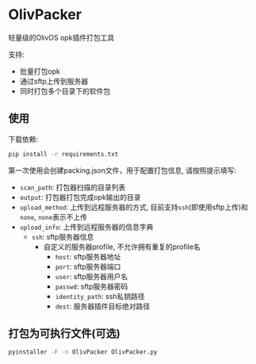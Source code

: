 # OlivPacker

轻量级的OlivOS opk插件打包工具

支持:
- 批量打包opk
- 通过sftp上传到服务器
- 同时打包多个目录下的软件包

## 使用

下载依赖:

```bash
pip install -r requirements.txt
```

第一次使用会创建packing.json文件，用于配置打包信息, 请按照提示填写:

- `scan_path`: 打包器扫描的目录列表
- `output`: 打包器打包完成opk输出的目录
- `upload_method`: 上传到远程服务器的方式, 目前支持`ssh`(即使用sftp上传)和`none`, `none`表示不上传
- `upload_info`: 上传到远程服务器的信息字典
  - `ssh`: sftp服务器信息
    - 自定义的服务器profile, 不允许拥有重复的profile名
      - `host`: sftp服务器地址
      - `port`: sftp服务器端口
      - `user`: sftp服务器用户名
      - `passwd`: sftp服务器密码
      - `identity_path`: ssh私钥路径
      - `dest`: 服务器插件目标绝对路径

## 打包为可执行文件(可选)

```bash
pyinstaller -F -n OlivPacker OlivPacker.py
```
